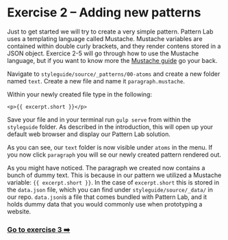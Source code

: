 # Exercise 2 – Adding new patterns

Just to get started we will try to create a very simple pattern. Pattern Lab uses a templating language called Mustache.
Mustache variables are contained within double curly brackets, and they render contens stored in a JSON object. 
Exercice 2-5 will go through how to use the Mustache language, but if you want to know more the 
[Mustache guide](https://mustache.github.io/mustache.5.html) go your back. 


Navigate to `styleguide/source/_patterns/00-atoms` and create a new folder named `text`. Create a new file and name it `paragraph.mustache`.

Within your newly created file type in the following:
```
<p>{{ excerpt.short }}</p>
```
Save your file and in your terminal run `gulp serve` from within the `styleguide` folder. As described in the introduction, this will open up your default web browser and display our Pattern Lab solution.

As you can see, our `text` folder is now visible under `atoms` in the menu. If you now click `paragraph` you will se our newly created pattern rendered out.

As you might have noticed. The paragraph we created now contains a bunch of dummy text. This is because in our pattern we utilized a Mustache variable: `{{ excerpt.short }}`.  In the case of `excerpt.short` this is stored in the `data.json` file, which you can find under `styleguide/source/_data/` in our repo. `data.json`is a file that comes bundled with Pattern Lab, and it holds dummy data that you would commonly use when prototyping a website.

### [Go to exercise 3 :arrow_right:](../exercise3)